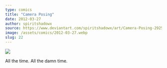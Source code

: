 ```yaml
---
type: comics
title: "Camera Posing"
date: 2012-03-27
author: spiritshadowx
source: https://www.deviantart.com/spiritshadowx/art/Camera-Posing-292581477
image: /assets/comics/2012-03-27.webp
slug: 22
---
```


![](/assets/comics/2012-03-27.webp)

All the time. All the damn time.
